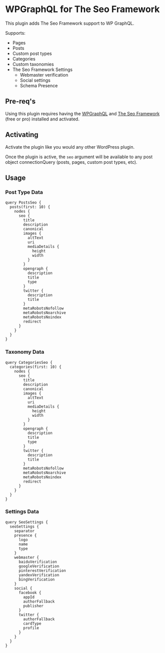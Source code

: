 # WPGraphQL for The Seo Framework

This plugin adds The Seo Framework support to WP GraphQL.

Supports:

-   Pages
-   Posts
-   Custom post types
-   Categories
-   Custom taxonomies
-   The Seo Framework Settings
    -   Webmaster verification
    -   Social settings
    -   Schema Presence

## Pre-req's

Using this plugin requires having the [WPGraphQL](https://github.com/wp-graphql/wp-graphql) and [The Seo Framework](https://wordpress.org/plugins/autodescription) (free or pro) installed and activated.

## Activating

Activate the plugin like you would any other WordPress plugin.

Once the plugin is active, the `seo` argument will be available to any post object connectionQuery
(posts, pages, custom post types, etc).

## Usage

### Post Type Data

```
query PostsSeo {
  posts(first: 10) {
    nodes {
      seo {
        title
        description
        canonical
        images {
          altText
          uri
          mediaDetails {
            height
            width
          }
        }
        opengraph {
          description
          title
          type
        }
        twitter {
          description
          title
        }
        metaRobotsNofollow
        metaRobotsNoarchive
        metaRobotsNoindex
        redirect
      }
    }
  }
}
```

### Taxonomy Data

```
query CategoriesSeo {
  categories(first: 10) {
    nodes {
      seo {
        title
        description
        canonical
        images {
          altText
          uri
          mediaDetails {
            height
            width
          }
        }
        opengraph {
          description
          title
          type
        }
        twitter {
          description
          title
        }
        metaRobotsNofollow
        metaRobotsNoarchive
        metaRobotsNoindex
        redirect
      }
    }
  }
}
```

### Settings Data

```
query SeoSettings {
  seoSettings {
    separator
    presence {
      logo
      name
      type
    }
    webmaster {
      baiduVerification
      googleVerification
      pinterestVerification
      yandexVerification
      bingVerification
    }
    social {
      facebook {
        appId
        authorFallback
        publisher
      }
      twitter {
        authorFallback
        cardType
        profile
      }
    }
  }
}
```
